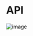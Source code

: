 # API
![image](https://github.com/iveth-cocha/iveth-cocha.github.oi/assets/117743828/8891c18b-5441-46e9-82d6-953148d45c09)
